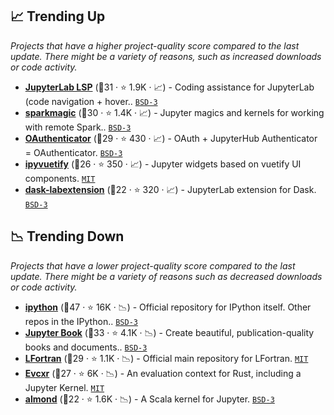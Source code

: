 ## 📈 Trending Up

_Projects that have a higher project-quality score compared to the last update. There might be a variety of reasons, such as increased downloads or code activity._

- <b><a href="https://github.com/jupyter-lsp/jupyterlab-lsp">JupyterLab LSP</a></b> (🥇31 ·  ⭐ 1.9K · 📈) - Coding assistance for JupyterLab (code navigation + hover.. <code><a href="http://bit.ly/3aKzpTv">BSD-3</a></code>
- <b><a href="https://github.com/jupyter-incubator/sparkmagic">sparkmagic</a></b> (🥇30 ·  ⭐ 1.4K · 📈) - Jupyter magics and kernels for working with remote Spark.. <code><a href="http://bit.ly/3aKzpTv">BSD-3</a></code>
- <b><a href="https://github.com/jupyterhub/oauthenticator">OAuthenticator</a></b> (🥇29 ·  ⭐ 430 · 📈) - OAuth + JupyterHub Authenticator = OAuthenticator. <code><a href="http://bit.ly/3aKzpTv">BSD-3</a></code>
- <b><a href="https://github.com/widgetti/ipyvuetify">ipyvuetify</a></b> (🥈26 ·  ⭐ 350 · 📈) - Jupyter widgets based on vuetify UI components. <code><a href="http://bit.ly/34MBwT8">MIT</a></code>
- <b><a href="https://github.com/dask/dask-labextension">dask-labextension</a></b> (🥈22 ·  ⭐ 320 · 📈) - JupyterLab extension for Dask. <code><a href="http://bit.ly/3aKzpTv">BSD-3</a></code>

## 📉 Trending Down

_Projects that have a lower project-quality score compared to the last update. There might be a variety of reasons such as decreased downloads or code activity._

- <b><a href="https://github.com/ipython/ipython">ipython</a></b> (🥇47 ·  ⭐ 16K · 📉) - Official repository for IPython itself. Other repos in the IPython.. <code><a href="http://bit.ly/3aKzpTv">BSD-3</a></code>
- <b><a href="https://github.com/jupyter-book/jupyter-book">Jupyter Book</a></b> (🥇33 ·  ⭐ 4.1K · 📉) - Create beautiful, publication-quality books and documents.. <code><a href="http://bit.ly/3aKzpTv">BSD-3</a></code>
- <b><a href="https://github.com/lfortran/lfortran">LFortran</a></b> (🥇29 ·  ⭐ 1.1K · 📉) - Official main repository for LFortran. <code><a href="http://bit.ly/34MBwT8">MIT</a></code>
- <b><a href="https://github.com/evcxr/evcxr">Evcxr</a></b> (🥇27 ·  ⭐ 6K · 📉) - An evaluation context for Rust, including a Jupyter Kernel. <code><a href="http://bit.ly/34MBwT8">MIT</a></code>
- <b><a href="https://github.com/almond-sh/almond">almond</a></b> (🥈22 ·  ⭐ 1.6K · 📉) - A Scala kernel for Jupyter. <code><a href="http://bit.ly/3aKzpTv">BSD-3</a></code>

